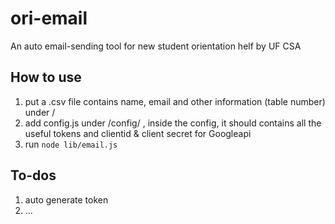 # ori-email
An auto email-sending tool for new student orientation helf by UF CSA

## How to use
1. put a .csv file contains name, email and other information (table number) under /
2. add config.js under /config/ , inside the config, it should contains all the useful tokens and clientid & client secret for Googleapi
3. run ```node lib/email.js```

## To-dos
1. auto generate token
2. ...
